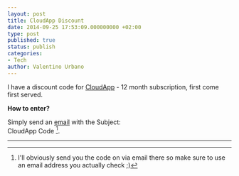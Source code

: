 ```yaml
---
layout: post
title: CloudApp Discount
date: 2014-09-25 17:53:09.000000000 +02:00
type: post
published: true
status: publish
categories:
- Tech
author: Valentino Urbano 
---
```


I have a discount code for [CloudApp][0] - 12 month subscription, first come first served.

**How to enter?**

Simply send an [email][1] with the Subject:  
CloudApp Code [^1].

---

[^1]: I'll obviously send you the code on via email there so make sure to use an email address you actually check ;)


[0]: https://www.getcloudapp.com
[1]: mailto:valentino@valentinourbano.com